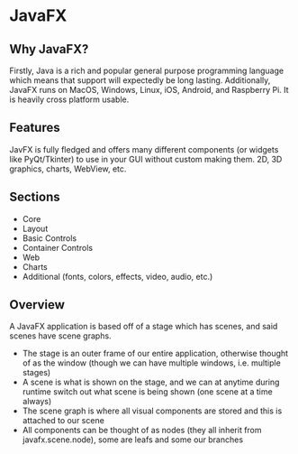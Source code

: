 # JavaFX 

## Why JavaFX?
Firstly, Java is a rich and popular general purpose programming language which means that support will expectedly be long lasting.
Additionally, JavaFX runs on MacOS, Windows, Linux, iOS, Android, and Raspberry Pi. It is heavily cross platform usable.

## Features
JavFX is fully fledged and offers many different components (or widgets like PyQt/Tkinter) to use in your GUI without custom making them.
2D, 3D graphics, charts, WebView, etc.

## Sections
* Core
* Layout
* Basic Controls
* Container Controls
* Web
* Charts
* Additional (fonts, colors, effects, video, audio, etc.)

## Overview
A JavaFX application is based off of a stage which has scenes, and said scenes have scene graphs.
* The stage is an outer frame of our entire application, otherwise thought of as the window (though we can have multiple windows, i.e. multiple stages)
* A scene is what is shown on the stage, and we can at anytime during runtime switch out what scene is being shown (one scene at a time always)
* The scene graph is where all visual components are stored and this is attached to our scene
* All components can be thought of as nodes (they all inherit from javafx.scene.node), some are leafs and some our branches

